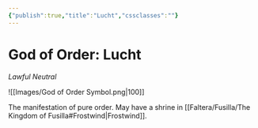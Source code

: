 ```yaml
---
{"publish":true,"title":"Lucht","cssclasses":""}
---
```



# God of Order: Lucht
*Lawful Neutral*

![[Images/God of Order Symbol.png|100]]

The manifestation of pure order. May have a shrine in [[Faltera/Fusilla/The Kingdom of Fusilla#Frostwind\|Frostwind]]. 

